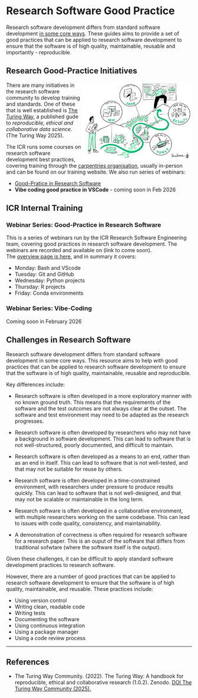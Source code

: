 # Research Software Good Practice

Research software development differs from standard software development [in some core ways](#what-are-the-challenges-in-research-software). These guides aims to provide a set of good practices that can be applied to research software development to ensure that the software is of high quality, maintainable, reusable and importantly - reproducible.

## Research Good-Practice Initiatives
<a href="https://book.the-turing-way.org/"><img src="assets/turing.png" alt="Turing Logo" align="right" width="300"/></a>
There are many initiatives in the research software community to develop training and standards. One of these that is well established is [The Turing Way](https://book.the-turing-way.org/), a published gude to *reproducible, ethical and collaborative data science.* (The Turing Way 2025).

The ICR runs some courses on research software development best practices, covering training through the [carpentries organisation](https://carpentries.org/), usually in-person and can be found on our training website. We also run series of webinars:
- [Good-Pratice in Research Software](#good-practice-in-research-software-webinar-series)
- **Vibe coding good practice in VSCode** - coming soon in Feb 2026

## ICR Internal Training

### Webinar Series: Good-Practice in Research Software
This is a series of webinars run by the ICR Research Software Engineering team, covering good practices in research software development. The webinars are recorded and available on (link to come soon).  
The [overview page is here](good/overview.md), and in summary it covers:  
- Monday: Bash and VScode  
- Tuesday: Git and GitHub  
- Wednesday: Python projects  
- Thursday: R projects  
- Friday: Conda environments  

### Webinar Series: Vibe-Coding
Coming soon in February 2026  

## Challenges in Research Software

Research software development differs from standard software development in some core ways. This resource aims to help with good practices that can be applied to research software development to ensure that the software is of high quality, maintainable, reusable and reproducible.

Key differences include:

- Research software is often developed in a more exploratory manner with no known ground truth. This means that the requirements of the software and the test outcomes are not always clear at the outset. The software and test environment may need to be adapted as the research progresses.

- Research software is often developed by researchers who may not have a background in software development. This can lead to software that is not well-structured, poorly documented, and difficult to maintain.

- Research software is often developed as a means to an end, rather than as an end in itself. This can lead to software that is not well-tested, and that may not be suitable for reuse by others.

- Research software is often developed in a time-constrained environment, with researchers under pressure to produce results quickly. This can lead to software that is not well-designed, and that may not be scalable or maintainable in the long term.

- Research software is often developed in a collaborative environment, with multiple researchers working on the same codebase. This can lead to issues with code quality, consistency, and maintainability.

- A demonstration of correctness is often required for research software for a research paper. This is an ouput of the software that differs from traditional sofwtare (where the software itself is the output).

Given these challenges, it can be difficult to apply standard software development practices to research software.

However, there are a number of good practices that can be applied to research software development to ensure that the software is of high quality, maintainable, and reusable. These practices include:
- Using version control
- Writing clean, readable code
- Writing tests
- Documenting the software
- Using continuous integration
- Using a package manager
- Using a code review process

---  

## References  
- The Turing Way Community. (2022). The Turing Way: A handbook for reproducible, ethical and collaborative research (1.0.2). Zenodo. [DOI The Turing Way Community (2025).](https://zenodo.org/records/15213042)  






